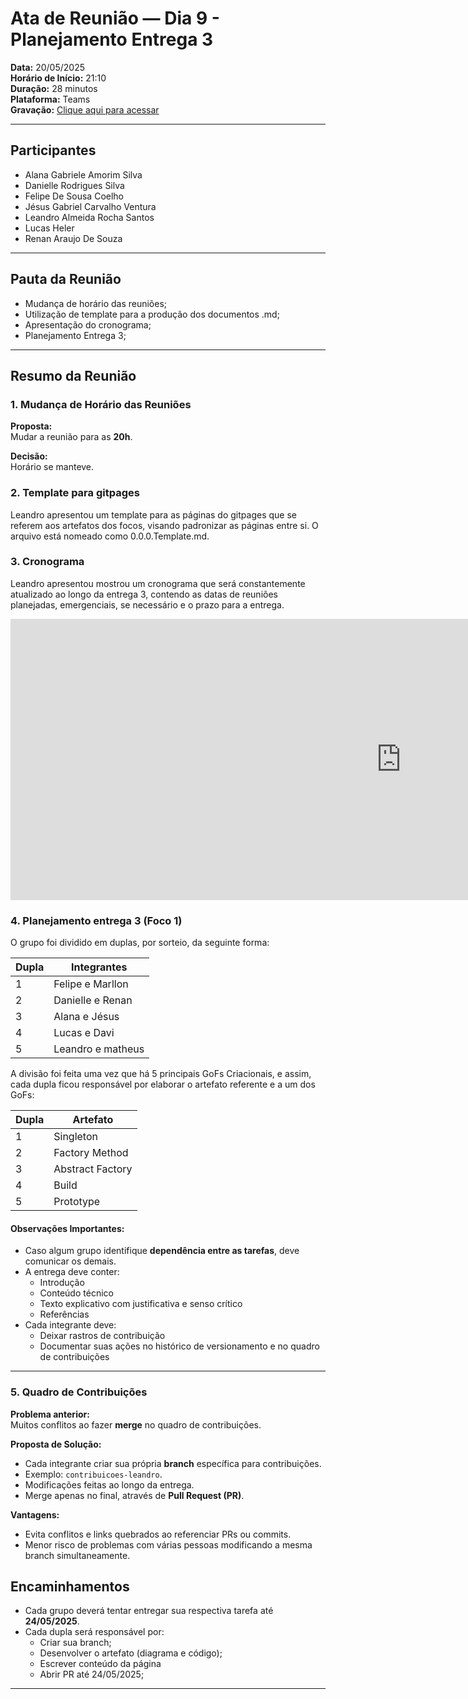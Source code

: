 # Ata de Reunião — Dia 9 - Planejamento Entrega 3

**Data:** 20/05/2025  
**Horário de Início:** 21:10  
**Duração:** 28 minutos  
**Plataforma:** Teams  
**Gravação:** [Clique aqui para acessar](https://drive.google.com/file/d/1vIcbBvFp_9J8-wX59Oii8dG8gcbGw8K2/view?usp=drive_link)

---

## Participantes

- Alana Gabriele Amorim Silva
- Danielle Rodrigues Silva
- Felipe De Sousa Coelho
- Jésus Gabriel Carvalho Ventura
- Leandro Almeida Rocha Santos
- Lucas Heler
- Renan Araujo De Souza

---

## Pauta da Reunião

- Mudança de horário das reuniões;
- Utilização de template para a produção dos documentos .md;
- Apresentação do cronograma;
- Planejamento Entrega 3;

---

## Resumo da Reunião

### 1. Mudança de Horário das Reuniões

**Proposta:**  
Mudar a reunião para as **20h**.

**Decisão:**  
Horário se manteve.

### 2. Template para gitpages

Leandro apresentou um template para as páginas do gitpages que se referem aos artefatos dos focos, visando padronizar as páginas entre si.
O arquivo está nomeado como 0.0.0.Template.md.

### 3. Cronograma

Leandro apresentou mostrou um cronograma que será constantemente atualizado ao longo da entrega 3, contendo as datas de reuniões planejadas, emergenciais, se necessário e o prazo para a entrega.

<iframe
    width="1250px"
    height="450px"
    frameborder="0"
    width="1250px"
    height="550px"
    frameborder="0" 
    src="https://docs.google.com/spreadsheets/d/1vxfpzFpqNS9syeBtsdohhEb-9MKi9TJ_OTZ9puj31DI/edit?usp=sharing">
</iframe>

### 4. Planejamento entrega 3 (Foco 1)

O grupo foi dividido em duplas, por sorteio, da seguinte forma:

| Dupla | Integrantes       |
| ----- | ----------------- |
| 1     | Felipe e Marllon  |
| 2     | Danielle e Renan  |
| 3     | Alana e Jésus     |
| 4     | Lucas e Davi      |
| 5     | Leandro e matheus |

A divisão foi feita uma vez que há 5 principais GoFs Criacionais, e assim, cada dupla ficou responsável por elaborar o artefato referente e a um dos GoFs:

| Dupla | Artefato         |
| ----- | ---------------- |
| 1     | Singleton        |
| 2     | Factory Method   |
| 3     | Abstract Factory |
| 4     | Build            |
| 5     | Prototype        |

#### Observações Importantes:

- Caso algum grupo identifique **dependência entre as tarefas**, deve comunicar os demais.
- A entrega deve conter:
  - Introdução
  - Conteúdo técnico
  - Texto explicativo com justificativa e senso crítico
  - Referências
- Cada integrante deve:
  - Deixar rastros de contribuição
  - Documentar suas ações no histórico de versionamento e no quadro de contribuições

---

### 5. Quadro de Contribuições

**Problema anterior:**  
Muitos conflitos ao fazer **merge** no quadro de contribuições.

**Proposta de Solução:**

- Cada integrante criar sua própria **branch** específica para contribuições.
- Exemplo: `contribuicoes-leandro`.
- Modificações feitas ao longo da entrega.
- Merge apenas no final, através de **Pull Request (PR)**.

**Vantagens:**

- Evita conflitos e links quebrados ao referenciar PRs ou commits.
- Menor risco de problemas com várias pessoas modificando a mesma branch simultaneamente.

## Encaminhamentos

- Cada grupo deverá tentar entregar sua respectiva tarefa até **24/05/2025**.
- Cada dupla será responsável por:
  - Criar sua branch;
  - Desenvolver o artefato (diagrama e código);
  - Escrever conteúdo da página
  - Abrir PR até 24/05/2025;

---